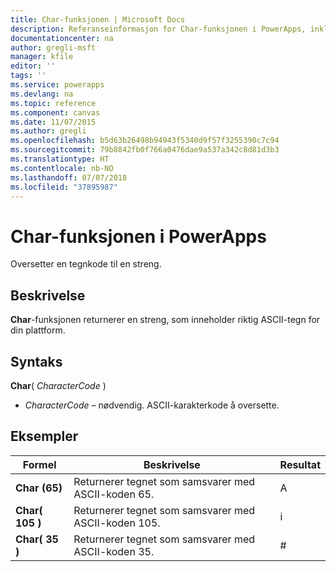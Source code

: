 ```yaml
---
title: Char-funksjonen | Microsoft Docs
description: Referanseinformasjon for Char-funksjonen i PowerApps, inkludert syntaks og eksempler
documentationcenter: na
author: gregli-msft
manager: kfile
editor: ''
tags: ''
ms.service: powerapps
ms.devlang: na
ms.topic: reference
ms.component: canvas
ms.date: 11/07/2015
ms.author: gregli
ms.openlocfilehash: b5d63b26498b94943f5340d9f57f3255390c7c94
ms.sourcegitcommit: 79b8842fb0f766a0476dae9a537a342c8d81d3b3
ms.translationtype: HT
ms.contentlocale: nb-NO
ms.lasthandoff: 07/07/2018
ms.locfileid: "37895987"
---
```

# <a name="char-function-in-powerapps"></a>Char-funksjonen i PowerApps
Oversetter en tegnkode til en streng.

## <a name="description"></a>Beskrivelse
**Char**-funksjonen returnerer en streng, som inneholder riktig ASCII-tegn for din plattform.

## <a name="syntax"></a>Syntaks
**Char**( *CharacterCode* )

* *CharacterCode* – nødvendig. ASCII-karakterkode å oversette.

## <a name="examples"></a>Eksempler

| Formel | Beskrivelse | Resultat |
| --- | --- | --- |
| **Char (65)** |Returnerer tegnet som samsvarer med ASCII-koden 65. |A |
| **Char( 105 )** |Returnerer tegnet som samsvarer med ASCII-koden 105. |i |
| **Char( 35 )** |Returnerer tegnet som samsvarer med ASCII-koden 35. |# |

